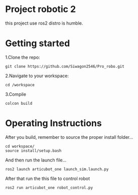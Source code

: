 # Project robotic 2 
this project use ros2 distro is humble.
# Getting started
1.Clone the repo:
```
git clone https://github.com/Siwagon2546/Pro_robo.git
```
2.Navigate to your workspace:
```
cd /workspace

```
3.Compile
```
colcon build
```
# Operating Instructions
After you build, remember to source the proper install folder...
```
cd workspace/
source install/setup.bash
```
And then run the launch file...
```
ros2 launch articubot_one launch_sim.launch.py 
```
After that run the this file to control robot
```
ros2 run articubot_one robot_control.py
```
